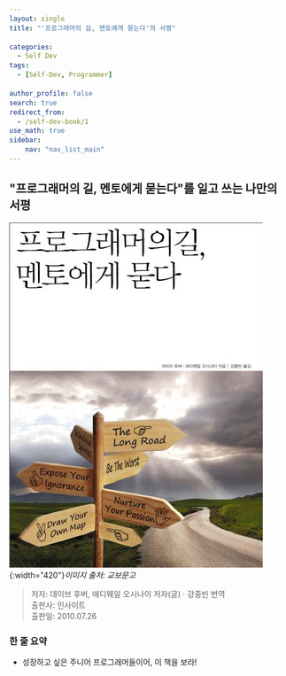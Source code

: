 ```yaml
---
layout: single 
title: "'프로그래머의 길, 멘토에게 묻는다'의 서평"

categories: 
  - Self Dev
tags:
  - [Self-Dev, Programmer]

author_profile: false
search: true
redirect_from:
  - /self-dev-book/1 
use_math: true
sidebar:
    nav: "nav_list_main"
---
```

## "프로그래머의 길, 멘토에게 묻는다"를 일고 쓰는 나만의 서평

![it_trend_book_cover](/images/books/self-dev-book/programmer-way.jpeg){:width="420"}*이미지 출처: 교보문고*

> 저자: 데이브 후버, 애디웨일 오시나이 저자(글) · 강중빈 번역 \
> 출판사: 인사이트 \
> 출판일: 2010.07.26 

### 한 줄 요약
- 성장하고 싶은 주니어 프로그래머들이어, 이 책을 보라!
